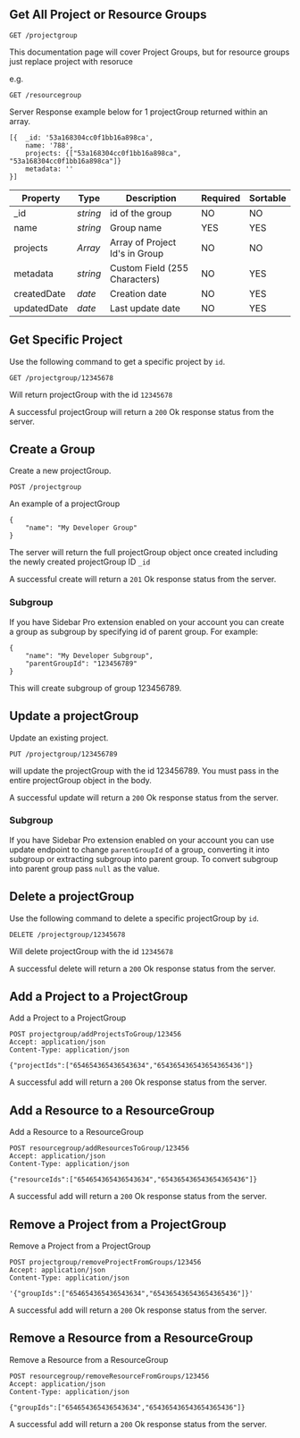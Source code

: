 ## Get All Project or Resource Groups

```
GET /projectgroup
```
This documentation page will cover Project Groups, but for resource groups just replace project with resoruce

e.g.

```
GET /resourcegroup
```

Server Response example below for 1 projectGroup returned within an array. 

```
[{  _id: '53a168304cc0f1bb16a898ca',
    name: '788',
    projects: {["53a168304cc0f1bb16a898ca", "53a168304cc0f1bb16a898ca"]}
    metadata: '' 
}]
```

Property | Type | Description | Required | Sortable
--- | --- | --- | --- | ---
_id | *string* | id of the group | NO | NO
name | *string* | Group name | YES | YES
projects | *Array* | Array of Project Id's in Group | NO | NO
metadata | *string* | Custom Field (255 Characters) | NO | YES
createdDate | *date* | Creation date | NO | YES
updatedDate | *date* | Last update date | NO | YES


## Get Specific Project
Use the following command to get a specific project by `id`.
```
GET /projectgroup/12345678
```
Will return projectGroup with the id `12345678`

A successful projectGroup will return a `200` Ok response status from the server.

## Create a Group
Create a new projectGroup.
```
POST /projectgroup
```
An example of a projectGroup

```
{
	"name": "My Developer Group"
}
```
The server will return the full projectGroup object once created including the newly created projectGroup ID `_id`

A successful create will return a `201` Ok response status from the server.

### Subgroup
If you have Sidebar Pro extension enabled on your account you can create a group as subgroup by specifying id of parent group. For example:
```
{
	"name": "My Developer Subgroup",
	"parentGroupId": "123456789"
}
```
This will create subgroup of group 123456789.

## Update a projectGroup
Update an existing project.
```
PUT /projectgroup/123456789
```
will update the projectGroup with the id 123456789. You must pass in the entire projectGroup object in the body.

A successful update will return a `200` Ok response status from the server.

### Subgroup
If you have Sidebar Pro extension enabled on your account you can use update endpoint to change `parentGroupId` of a group, converting it into subgroup or extracting subgroup into parent group. To convert subgroup into parent group pass `null` as the value.

## Delete a projectGroup
Use the following command to delete a specific projectGroup by `id`.
```
DELETE /projectgroup/12345678
```
Will delete projectGroup with the id `12345678`

A successful delete will return a `200` Ok response status from the server.

## Add a Project to a ProjectGroup
Add a Project to a ProjectGroup
```
POST projectgroup/addProjectsToGroup/123456
Accept: application/json
Content-Type: application/json

{"projectIds":["654654365436543634","654365436543654365436"]}
```
A successful add will return a `200` Ok response status from the server.

## Add a Resource to a ResourceGroup
Add a Resource to a ResourceGroup
```
POST resourcegroup/addResourcesToGroup/123456
Accept: application/json
Content-Type: application/json

{"resourceIds":["654654365436543634","654365436543654365436"]}
```
A successful add will return a `200` Ok response status from the server.

## Remove a Project from a ProjectGroup
Remove a Project from a ProjectGroup
```
POST projectgroup/removeProjectFromGroups/123456
Accept: application/json
Content-Type: application/json

'{"groupIds":["654654365436543634","654365436543654365436"]}'
```
A successful add will return a `200` Ok response status from the server.

## Remove a Resource from a ResourceGroup
Remove a Resource from a ResourceGroup
```
POST resourcegroup/removeResourceFromGroups/123456
Accept: application/json
Content-Type: application/json

{"groupIds":["654654365436543634","654365436543654365436"]}
```
A successful add will return a `200` Ok response status from the server.
